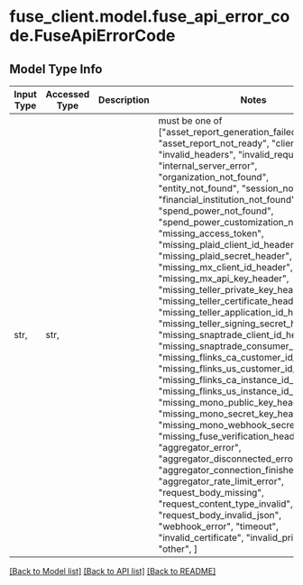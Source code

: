 # fuse_client.model.fuse_api_error_code.FuseApiErrorCode

## Model Type Info
Input Type | Accessed Type | Description | Notes
------------ | ------------- | ------------- | -------------
str,  | str,  |  | must be one of ["asset_report_generation_failed", "asset_report_not_ready", "client_error", "invalid_headers", "invalid_request_body", "internal_server_error", "organization_not_found", "entity_not_found", "session_not_found", "financial_institution_not_found", "spend_power_not_found", "spend_power_customization_not_found", "missing_access_token", "missing_plaid_client_id_header", "missing_plaid_secret_header", "missing_mx_client_id_header", "missing_mx_api_key_header", "missing_teller_private_key_header", "missing_teller_certificate_header", "missing_teller_application_id_header", "missing_teller_signing_secret_header", "missing_snaptrade_client_id_header", "missing_snaptrade_consumer_key_header", "missing_flinks_ca_customer_id_header", "missing_flinks_us_customer_id_header", "missing_flinks_ca_instance_id_header", "missing_flinks_us_instance_id_header", "missing_mono_public_key_header", "missing_mono_secret_key_header", "missing_mono_webhook_secret_header", "missing_fuse_verification_header", "aggregator_error", "aggregator_disconnected_error", "aggregator_connection_finished_error", "aggregator_rate_limit_error", "request_body_missing", "request_content_type_invalid", "request_body_invalid_json", "webhook_error", "timeout", "invalid_certificate", "invalid_private_key", "other", ] 

[[Back to Model list]](../../README.md#documentation-for-models) [[Back to API list]](../../README.md#documentation-for-api-endpoints) [[Back to README]](../../README.md)

